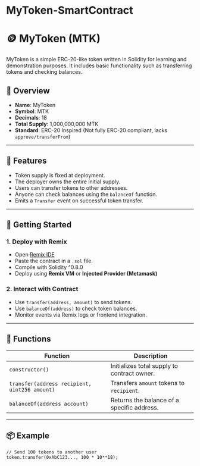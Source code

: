 # MyToken-SmartContract
# 🪙 MyToken (MTK)

MyToken is a simple ERC-20-like token written in Solidity for learning and demonstration purposes. It includes basic functionality such as transferring tokens and checking balances.

## 📄 Overview

- **Name**: MyToken  
- **Symbol**: MTK  
- **Decimals**: 18  
- **Total Supply**: 1,000,000,000 MTK  
- **Standard**: ERC-20 Inspired (Not fully ERC-20 compliant, lacks `approve/transferFrom`)

---

## 🧠 Features

- Token supply is fixed at deployment.
- The deployer owns the entire initial supply.
- Users can transfer tokens to other addresses.
- Anyone can check balances using the `balanceOf` function.
- Emits a `Transfer` event on successful token transfer.

---

## 🚀 Getting Started

### 1. Deploy with Remix
- Open [Remix IDE](https://remix.ethereum.org/)
- Paste the contract in a `.sol` file.
- Compile with Solidity ^0.8.0
- Deploy using **Remix VM** or **Injected Provider (Metamask)**

### 2. Interact with Contract
- Use `transfer(address, amount)` to send tokens.
- Use `balanceOf(address)` to check token balances.
- Monitor events via Remix logs or frontend integration.

---

## 🔧 Functions

| Function | Description |
|----------|-------------|
| `constructor()` | Initializes total supply to contract owner. |
| `transfer(address recipient, uint256 amount)` | Transfers `amount` tokens to `recipient`. |
| `balanceOf(address account)` | Returns the balance of a specific address. |

---

## 📦 Example

```solidity
// Send 100 tokens to another user
token.transfer(0xAbC123..., 100 * 10**18);
